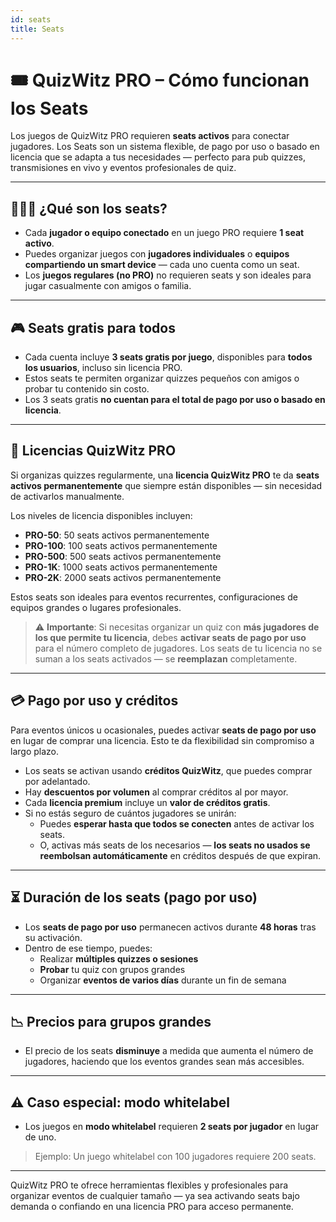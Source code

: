 ```yaml
---
id: seats
title: Seats
---
```


# 🎟️ QuizWitz PRO – Cómo funcionan los Seats

Los juegos de QuizWitz PRO requieren **seats activos** para conectar jugadores. Los Seats son un sistema flexible, de pago por uso o basado en licencia que se adapta a tus necesidades — perfecto para pub quizzes, transmisiones en vivo y eventos profesionales de quiz.

---

## 🧑‍🤝‍🧑 ¿Qué son los seats?

- Cada **jugador o equipo conectado** en un juego PRO requiere **1 seat activo**.
- Puedes organizar juegos con **jugadores individuales** o **equipos compartiendo un smart device** — cada uno cuenta como un seat.
- Los **juegos regulares (no PRO)** no requieren seats y son ideales para jugar casualmente con amigos o familia.

---

## 🎮 Seats gratis para todos

- Cada cuenta incluye **3 seats gratis por juego**, disponibles para **todos los usuarios**, incluso sin licencia PRO.
- Estos seats te permiten organizar quizzes pequeños con amigos o probar tu contenido sin costo.
- Los 3 seats gratis **no cuentan para el total de pago por uso o basado en licencia**.

---

## 💼 Licencias QuizWitz PRO

Si organizas quizzes regularmente, una **licencia QuizWitz PRO** te da **seats activos permanentemente** que siempre están disponibles — sin necesidad de activarlos manualmente.

Los niveles de licencia disponibles incluyen:

- **PRO-50**: 50 seats activos permanentemente
- **PRO-100**: 100 seats activos permanentemente
- **PRO-500**: 500 seats activos permanentemente
- **PRO-1K**: 1000 seats activos permanentemente
- **PRO-2K**: 2000 seats activos permanentemente

Estos seats son ideales para eventos recurrentes, configuraciones de equipos grandes o lugares profesionales.

> ⚠️ **Importante**: Si necesitas organizar un quiz con **más jugadores de los que permite tu licencia**, debes **activar seats de pago por uso** para el número completo de jugadores. Los seats de tu licencia no se suman a los seats activados — se **reemplazan** completamente.

---

## 💳 Pago por uso y créditos

Para eventos únicos u ocasionales, puedes activar **seats de pago por uso** en lugar de comprar una licencia. Esto te da flexibilidad sin compromiso a largo plazo.

- Los seats se activan usando **créditos QuizWitz**, que puedes comprar por adelantado.
- Hay **descuentos por volumen** al comprar créditos al por mayor.
- Cada **licencia premium** incluye un **valor de créditos gratis**.
- Si no estás seguro de cuántos jugadores se unirán:
    - Puedes **esperar hasta que todos se conecten** antes de activar los seats.
    - O, activas más seats de los necesarios — **los seats no usados se reembolsan automáticamente** en créditos después de que expiran.

---

## ⏳ Duración de los seats (pago por uso)

- Los **seats de pago por uso** permanecen activos durante **48 horas** tras su activación.
- Dentro de ese tiempo, puedes:
    - Realizar **múltiples quizzes o sesiones**
    - **Probar** tu quiz con grupos grandes
    - Organizar **eventos de varios días** durante un fin de semana

---

## 📉 Precios para grupos grandes

- El precio de los seats **disminuye** a medida que aumenta el número de jugadores, haciendo que los eventos grandes sean más accesibles.

---

## ⚠️ Caso especial: modo whitelabel

- Los juegos en **modo whitelabel** requieren **2 seats por jugador** en lugar de uno.

> Ejemplo: Un juego whitelabel con 100 jugadores requiere 200 seats.

---

QuizWitz PRO te ofrece herramientas flexibles y profesionales para organizar eventos de cualquier tamaño — ya sea activando seats bajo demanda o confiando en una licencia PRO para acceso permanente.
